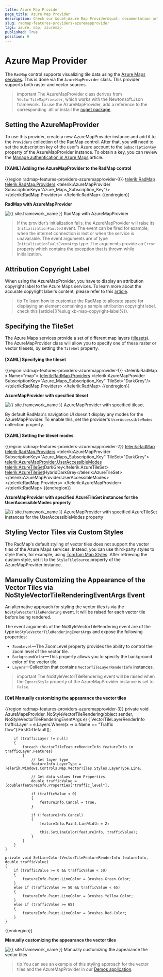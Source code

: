```yaml
---
title: Azure Map Provider
page_title: Azure Map Provider
description: Check our &quot;Azure Map Provider&quot; documentation article for the RadMap WPF control.
slug: radmap-features-providers-azuremapprovider
tags: azure, map, azuremap
published: True
position: 9
---
```


# Azure Map Provider

The `RadMap` control supports visualizing tile data using the [Azure Maps services](https://azure.microsoft.com/en-us/products/azure-maps/). This is done via the `AzureMapProvider` class. This provider supports both raster and vector sources.

>important The AzureMapProvider class derives from `VectorTileMapProvider`, which works with the Newtonsoft.Json framework. To use the AzureMapProvider, add a reference to the corresponding .dll or install the [nuget package](https://www.nuget.org/packages/Newtonsoft.Json/).

## Setting the AzureMapProvider

To use this provider, create a new AzureMapProvider instance and add it to the `Providers` collection of the RadMap control. After that, you will need to set the subscription key of the user's Azure account to the `SubscriptionKey` property of the AzureMapProvider instance. To obtain a key, you can review the [Manage authentication in Azure Maps](https://learn.microsoft.com/en-gb/azure/azure-maps/how-to-manage-authentication#view-authentication-details/) article.

#### __[XAML] Adding the AzureMapProvider to the RadMap control__
{{region radmap-features-providers-azuremapprovider-0}}
    <telerik:RadMap>
        <telerik:RadMap.Providers>
            <telerik:AzureMapProvider SubscriptionKey="Azure_Maps_Subscription_Key"/>
        </telerik:RadMap.Providers>
    </telerik:RadMap>
{{endregion}}

__RadMap with AzureMapProvider__

![{{ site.framework_name }} RadMap with AzureMapProvider](images/radmap-features-providers-azuremapprovider-0.png)

>If the provider’s initialization fails, the AzureMapProvider will raise its `InitializationFaulted` event. The event can be fired for example, when the internet connection is lost or when the service is unavailable. The event arguments are of type `InitializationFaultEventArgs` type. The arguments provide an `Error` property which contains the exception that is thrown while initialization.

## Attribution Copyright Label

When using the AzureMapProvider, you have to display an attribution copyright label to the Azure Maps services. To learn more about the accurate copyright label's content, please refer to this [article](https://learn.microsoft.com/en-us/azure/azure-maps/how-to-show-attribution).

>tip To learn how to customize the RadMap to allocate space for displaying an element containing a sample attribution copyright label, check this [article]({%slug kb-map-copyright-label%}).

## Specifying the TileSet

The Azure Maps services provide a set of different map layers ([tilesets](https://learn.microsoft.com/en-us/rest/api/maps/render-v2/get-map-tileset?tabs=HTTP#tilesetid)). The AzureMapProvider class will allow you to specify one of these raster or vector tilesets, by setting the `TileSet` property.

#### __[XAML] Specifying the tileset__
{{region radmap-features-providers-azuremapprovider-1}}
    <telerik:RadMap x:Name="map">
        <telerik:RadMap.Providers>
            <telerik:AzureMapProvider SubscriptionKey="Azure_Maps_Subscription_Key"
                                      TileSet="DarkGrey"/>
        </telerik:RadMap.Providers>
    </telerik:RadMap>
{{endregion}}

__AzureMapProvider with specified tileset__

![{{ site.framework_name }} AzureMapProvider with specified tileset](images/radmap-features-providers-azuremapprovider-1.png)

By default RadMap's navigation UI doesn't display any modes for the AzureMapProvider. To enable this, set the provider's `UserAccessibleModes` collection property.

#### __[XAML] Setting the tileset modes__
{{region radmap-features-providers-azuremapprovider-2}}
    <telerik:RadMap>
        <telerik:RadMap.Providers>
            <telerik:AzureMapProvider SubscriptionKey="Azure_Maps_Subscription_Key"
                                      TileSet="DarkGrey">
                <telerik:AzureMapProvider.UserAccessibleModes>
                    <telerik:AzureTileSet>DarkGrey</telerik:AzureTileSet>
                    <telerik:AzureTileSet>HybridDarkGrey</telerik:AzureTileSet>
                </telerik:AzureMapProvider.UserAccessibleModes>
            </telerik:RadMap.Providers>
        </telerik:AzureMapProvider>
    </telerik:RadMap>
{{endregion}}

__AzureMapProvider with specified AzureTileSet instances for the UserAccessibleModes property__

![{{ site.framework_name }} AzureMapProvider with specified AzureTileSet instances for the UserAccessibleModes property](images/radmap-features-providers-azuremapprovider-2.png)

## Styling Vector Tiles via Custom Styles

The RadMap's default styling of vector tiles does not support the vector tiles of the Azure Maps services. Instead, you can use third-party styles to style them, for example, using [TomTom Map Styles](https://developer.tomtom.com/map-display-api/documentation/mapstyles/map-styles). After retrieving the custom style, set it to the `StyleFileSource` property of the AzureMapProvider instance.

## Manually Customizing the Appearance of the Vector Tiles via NoStyleVectorTileRenderingEventArgs Event

An alternative approach for styling the vector tiles is via the `NoStyleVectorTileRendering` event. It will be raised for each vector tile before being rendered.

The event arguments of the NoStyleVectorTileRendering event are of the type `NoStyleVectorTileRenderingEventArgs` and expose the following properties:

* `ZoomLevel`&mdash;The ZoomLevel property provides the ability to control the zoom level of the vector tile.
* `BackgroundColor`&mdash;This property allows you to specify the background color of the vector tile.
* `Layers`&mdash;Collection that contains `VectorTileLayerRenderInfo` instances.

>important The NoStyleVectorTileRendering event will be raised when the `IgnoreStyle` property of the AzureMapProvider instance is set to `False`.

#### __[C#] Manually customizing the appearance the vector tiles__
{{region radmap-features-providers-azuremapprovider-3}}
    private void AzureMapsProvider_NoStyleVectorTileRendering(object sender, NoStyleVectorTileRenderingEventArgs e)
    {
        VectorTileLayerRenderInfo trafficLayer = e.Layers.Where(x => x.Name == "Traffic flow").FirstOrDefault();
    
        if (trafficLayer != null)
        {
            foreach (VectorTileFeatureRenderInfo featureInfo in trafficLayer.Features)
            {
                // Set layer type 
                featureInfo.LayerType = Telerik.Windows.Controls.Map.VectorTiles.Styles.LayerType.Line;
    
                // Get data values from Properties.
                double trafficValue = (double)featureInfo.Properties["traffic_level"];
    
                if (trafficValue < 0)
                {
                    featureInfo.Cancel = true;
                }
    
                if (!featureInfo.Cancel)
                {
                    featureInfo.Paint.LineWidth = 2;
    
                    this.SetLineColor(featureInfo, trafficValue);
                }
            }
        }
    }
    
    private void SetLineColor(VectorTileFeatureRenderInfo featureInfo, double trafficValue)
    {
        if (trafficValue >= 0 && trafficValue < 50)
        {
            featureInfo.Paint.LineColor = Brushes.Green.Color;
        }
        else if (trafficValue >= 50 && trafficValue < 65)
        {
            featureInfo.Paint.LineColor = Brushes.Yellow.Color;
        }
        else if (trafficValue >= 65)
        {
            featureInfo.Paint.LineColor = Brushes.Red.Color;
        }
    }
{{endregion}}

__Manually customizing the appearance the vector tiles__

![{{ site.framework_name }} Manually customizing the appearance the vector tiles](images/radmap-features-providers-azuremapprovider-3.png)

>tip You can see an example of this styling approach for the vector tiles and the AzureMapProvider in our [Demos application](https://demos.telerik.com/wpf/).